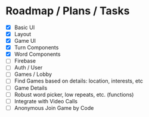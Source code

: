 # Roadmap / Plans / Tasks

- [x] Basic UI
- [x] Layout
- [x] Game UI
- [x] Turn Components
- [x] Word Components
- [ ] Firebase
- [ ] Auth / User
- [ ] Games / Lobby
- [ ] Find Games based on details: location, interests, etc
- [ ] Game Details
- [ ] Robust word picker, low repeats, etc. (functions)
- [ ] Integrate with Video Calls
- [ ] Anonymous Join Game by Code
